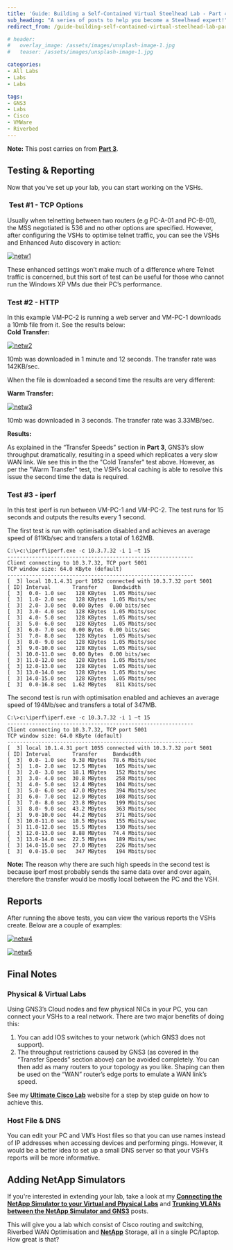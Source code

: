 ```yaml
---
title: 'Guide: Building a Self-Contained Virtual Steelhead Lab - Part 4'
sub_heading: "A series of posts to help you become a Steelhead expert!"
redirect_from: /guide-building-self-contained-virtual-steelhead-lab-part-4/

# header:
#   overlay_image: /assets/images/unsplash-image-1.jpg
#   teaser: /assets/images/unsplash-image-1.jpg

categories:
- All Labs
- Labs
- Labs

tags:
- GNS3
- Labs
- Cisco
- VMWare
- Riverbed
---
```


**Note:** This post carries on from [**Part 3**](/guide-building-self-contained-virtual-steelhead-lab-part-3/ "Guide: Building a Self-Contained Virtual Steelhead Lab – Part 3").

## Testing & Reporting

Now that you’ve set up your lab, you can start working on the VSHs.

###  Test #1 - TCP Options

Usually when telnetting between two routers (e.g PC-A-01 and PC-B-01), the MSS negotiated is 536 and no other options are specified. However, after configuring the VSHs to optimise telnet traffic, you can see the VSHs and Enhanced Auto discovery in action:

[![netw1](/assets/2015/02/netw12.png)](/assets/2015/02/netw12.png)

These enhanced settings won’t make much of a difference where Telnet traffic is concerned, but this sort of test can be useful for those who cannot run the Windows XP VMs due their PC’s performance.

### Test #2 - HTTP

In this example VM-PC-2 is running a web server and VM-PC-1 downloads a 10mb file from it. See the results below:  
**Cold Transfer:**

[![netw2](/assets/2015/02/netw22.png)](/assets/2015/02/netw22.png)

10mb was downloaded in 1 minute and 12 seconds. The transfer rate was 142KB/sec.

When the file is downloaded a second time the results are very different:

**Warm Transfer:**

[![netw3](/assets/2015/02/netw32.png)](/assets/2015/02/netw32.png)

10mb was downloaded in 3 seconds. The transfer rate was 3.33MB/sec.

**Results:**

As explained in the “Transfer Speeds” section in **Part 3**, GNS3’s slow throughput dramatically, resulting in a speed which replicates a very slow WAN link. We see this in the the "Cold Transfer" test above. However, as per the "Warm Transfer" test, the VSH’s local caching is able to resolve this issue the second time the data is required.

### Test #3 - iperf

In this test iperf is run between VM-PC-1 and VM-PC-2. The test runs for 15 seconds and outputs the results every 1 second.

The first test is run with optimisation disabled and achieves an average speed of 811Kb/sec and transfers a total of 1.62MB.

```
C:\>c:\iperf\iperf.exe -c 10.3.7.32 -i 1 –t 15
------------------------------------------------------------
Client connecting to 10.3.7.32, TCP port 5001
TCP window size: 64.0 KByte (default)
------------------------------------------------------------
[  3] local 10.1.4.31 port 1052 connected with 10.3.7.32 port 5001
[ ID] Interval       Transfer     Bandwidth
[  3]  0.0- 1.0 sec   128 KBytes  1.05 Mbits/sec
[  3]  1.0- 2.0 sec   128 KBytes  1.05 Mbits/sec
[  3]  2.0- 3.0 sec  0.00 Bytes  0.00 bits/sec
[  3]  3.0- 4.0 sec   128 KBytes  1.05 Mbits/sec
[  3]  4.0- 5.0 sec   128 KBytes  1.05 Mbits/sec
[  3]  5.0- 6.0 sec   128 KBytes  1.05 Mbits/sec
[  3]  6.0- 7.0 sec  0.00 Bytes  0.00 bits/sec
[  3]  7.0- 8.0 sec   128 KBytes  1.05 Mbits/sec
[  3]  8.0- 9.0 sec   128 KBytes  1.05 Mbits/sec
[  3]  9.0-10.0 sec   128 KBytes  1.05 Mbits/sec
[  3] 10.0-11.0 sec  0.00 Bytes  0.00 bits/sec
[  3] 11.0-12.0 sec   128 KBytes  1.05 Mbits/sec
[  3] 12.0-13.0 sec   128 KBytes  1.05 Mbits/sec
[  3] 13.0-14.0 sec   128 KBytes  1.05 Mbits/sec
[  3] 14.0-15.0 sec   128 KBytes  1.05 Mbits/sec
[  3]  0.0-16.8 sec  1.62 MBytes   811 Kbits/sec
```

The second test is run with optimisation enabled and achieves an average speed of 194Mb/sec and transfers a total of 347MB.

```
C:\>c:\iperf\iperf.exe -c 10.3.7.32 -i 1 –t 15
------------------------------------------------------------
Client connecting to 10.3.7.32, TCP port 5001
TCP window size: 64.0 KByte (default)
------------------------------------------------------------
[  3] local 10.1.4.31 port 1055 connected with 10.3.7.32 port 5001
[ ID] Interval       Transfer     Bandwidth
[  3]  0.0- 1.0 sec  9.38 MBytes  78.6 Mbits/sec
[  3]  1.0- 2.0 sec  12.5 MBytes   105 Mbits/sec
[  3]  2.0- 3.0 sec  18.1 MBytes   152 Mbits/sec
[  3]  3.0- 4.0 sec  30.8 MBytes   258 Mbits/sec
[  3]  4.0- 5.0 sec  12.4 MBytes   104 Mbits/sec
[  3]  5.0- 6.0 sec  47.0 MBytes   394 Mbits/sec
[  3]  6.0- 7.0 sec  12.9 MBytes   108 Mbits/sec
[  3]  7.0- 8.0 sec  23.8 MBytes   199 Mbits/sec
[  3]  8.0- 9.0 sec  43.2 MBytes   363 Mbits/sec
[  3]  9.0-10.0 sec  44.2 MBytes   371 Mbits/sec
[  3] 10.0-11.0 sec  18.5 MBytes   155 Mbits/sec
[  3] 11.0-12.0 sec  15.5 MBytes   130 Mbits/sec
[  3] 12.0-13.0 sec  8.88 MBytes  74.4 Mbits/sec
[  3] 13.0-14.0 sec  22.5 MBytes   189 Mbits/sec
[  3] 14.0-15.0 sec  27.0 MBytes   226 Mbits/sec
[  3]  0.0-15.0 sec   347 MBytes   194 Mbits/sec
```

**Note:** The reason why there are such high speeds in the second test is because iperf most probably sends the same data over and over again, therefore the transfer would be mostly local between the PC and the VSH.

## Reports

After running the above tests, you can view the various reports the VSHs create. Below are a couple of examples:

[![netw4](/assets/2015/02/netw42.png)](/assets/2015/02/netw42.png)

[![netw5](/assets/2015/02/netw51.png)](/assets/2015/02/netw51.png)

## Final Notes
### Physical & Virtual Labs

Using GNS3’s Cloud nodes and few physical NICs in your PC, you can connect your VSHs to a real network. There are two major benefits of doing this:

1. You can add IOS switches to your network (which GNS3 does not support).
2. The throughput restrictions caused by GNS3 (as covered in the “Transfer Speeds” section above) can be avoided completely. You can then add as many routers to your topology as you like. Shaping can then be used on the “WAN” router’s edge ports to emulate a WAN link’s speed.

See my [**Ultimate Cisco Lab**](/new-website-launch-ultimate-cisco-lab/ "New Website Launch – Ultimate Cisco Lab") website for a step by step guide on how to achieve this.

### Host File & DNS

You can edit your PC and VM’s Host files so that you can use names instead of IP addresses when accessing devices and performing pings. However, it would be a better idea to set up a small DNS server so that your VSH’s reports will be more informative.

## Adding NetApp Simulators

If you're interested in extending your lab, take a look at my [**Connecting the NetApp Simulator to your Virtual and Physical Labs**](/connecting-netapp-simulator-virtual-physical-labs/ "Connecting the NetApp Simulator to your Virtual and Physical Labs") and [**Trunking VLANs between the NetApp Simulator and GNS3**](/trunking-vlans-netapp-simulator-gns3/ "Trunking VLANs between the NetApp Simulator and GNS3") posts.

This will give you a lab which consist of Cisco routing and switching, Riverbed WAN Optimisation and **[NetApp](/tags/#NetApp)** Storage, all in a single PC/laptop. How great is that?